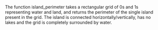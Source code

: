 The function island_perimeter takes a rectangular grid of 0s and 1s representing water and land, and returns the perimeter of the single island present in the grid. The island is connected horizontally/vertically, has no lakes and the grid is completely surrounded by water.
